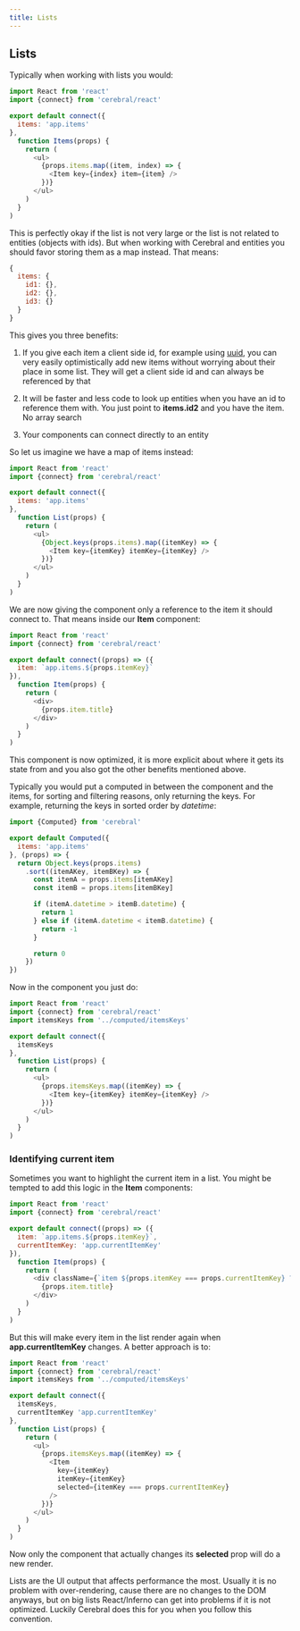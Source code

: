 ```yaml
---
title: Lists
---
```


## Lists
Typically when working with lists you would:

```js
import React from 'react'
import {connect} from 'cerebral/react'

export default connect({
  items: 'app.items'
},
  function Items(props) {
    return (
      <ul>
        {props.items.map((item, index) => {
          <Item key={index} item={item} />
        })}
      </ul>
    )
  }
)
```

This is perfectly okay if the list is not very large or the list is not related to entities (objects with ids). But when working with Cerebral and entities you should favor storing them as a map instead. That means:

```js
{
  items: {
    id1: {},
    id2: {},
    id3: {}
  }
}
```

This gives you three benefits:

1. If you give each item a client side id, for example using [uuid](https://www.npmjs.com/package/uuid), you can very easily optimistically add new items without worrying about their place in some list. They will get a client side id and can always be referenced by that

2. It will be faster and less code to look up entities when you have an id to reference them with. You just point to **items.id2** and you have the item. No array search

3. Your components can connect directly to an entity

So let us imagine we have a map of items instead:

```js
import React from 'react'
import {connect} from 'cerebral/react'

export default connect({
  items: 'app.items'
},
  function List(props) {
    return (
      <ul>
        {Object.keys(props.items).map((itemKey) => {
          <Item key={itemKey} itemKey={itemKey} />
        })}
      </ul>
    )
  }
)
```

We are now giving the component only a reference to the item it should connect to. That means inside our **Item** component:

```js
import React from 'react'
import {connect} from 'cerebral/react'

export default connect((props) => ({
  item: `app.items.${props.itemKey}`
}),
  function Item(props) {
    return (
      <div>
        {props.item.title}
      </div>
    )
  }
)
```

This component is now optimized, it is more explicit about where it gets its state from and you also got the other benefits mentioned above.

Typically you would put a computed in between the component and the items, for sorting and filtering reasons, only returning the keys. For example, returning the keys in sorted order by *datetime*:

```js
import {Computed} from 'cerebral'

export default Computed({
  items: 'app.items'
}, (props) => {
  return Object.keys(props.items)
    .sort((itemAKey, itemBKey) => {
      const itemA = props.items[itemAKey]
      const itemB = props.items[itemBKey]

      if (itemA.datetime > itemB.datetime) {
        return 1
      } else if (itemA.datetime < itemB.datetime) {
        return -1
      }

      return 0
    })
})
```

Now in the component you just do:

```js
import React from 'react'
import {connect} from 'cerebral/react'
import itemsKeys from '../computed/itemsKeys'

export default connect({
  itemsKeys
},
  function List(props) {
    return (
      <ul>
        {props.itemsKeys.map((itemKey) => {
          <Item key={itemKey} itemKey={itemKey} />
        })}
      </ul>
    )
  }
)
```

### Identifying current item
Sometimes you want to highlight the current item in a list. You might be tempted to add this logic in the **Item** components:

```js
import React from 'react'
import {connect} from 'cerebral/react'

export default connect((props) => ({
  item: `app.items.${props.itemKey}`,
  currentItemKey: 'app.currentItemKey'
}),
  function Item(props) {
    return (
      <div className={`item ${props.itemKey === props.currentItemKey} ? 'selected' : ''`}>
        {props.item.title}
      </div>
    )
  }
)
```

But this will make every item in the list render again when **app.currentItemKey** changes. A better approach is to:

```js
import React from 'react'
import {connect} from 'cerebral/react'
import itemsKeys from '../computed/itemsKeys'

export default connect({
  itemsKeys,
  currentItemKey 'app.currentItemKey'
},
  function List(props) {
    return (
      <ul>
        {props.itemsKeys.map((itemKey) => {
          <Item
            key={itemKey}
            itemKey={itemKey}
            selected={itemKey === props.currentItemKey}
          />
        })}
      </ul>
    )
  }
)
```

Now only the component that actually changes its **selected** prop will do a new render.

Lists are the UI output that affects performance the most. Usually it is no problem with over-rendering, cause there are no changes to the DOM anyways, but on big lists React/Inferno can get into problems if it is not optimized. Luckily Cerebral does this for you when you follow this convention.
